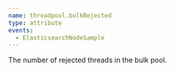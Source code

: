 ```yaml
---
name: threadpool.bulkRejected
type: attribute
events:
  - ElasticsearchNodeSample
---
```


The number of rejected threads in the bulk pool.